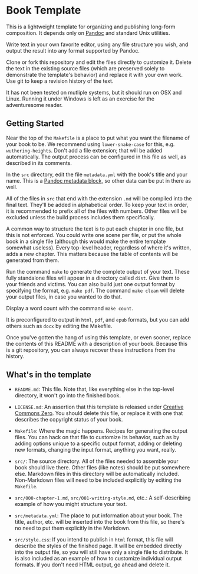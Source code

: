 # Book Template

This is a lightweight template for organizing and publishing long-form composition.
It depends only on [Pandoc](http://pandoc.org/) and standard Unix utilities.

Write text in your own favorite editor, using any file structure you wish,
and output the result into any format supported by Pandoc.

Clone or fork this repository and edit the files directly to customize it.
Delete the text in the existing source files
(which are preserved solely to demonstrate the template's behavior)
and replace it with your own work.
Use git to keep a revision history of the text.

It has not been tested on mutliple systems, but it should run on OSX and Linux.
Running it under Windows is left as an exercise for the adventuresome reader.

## Getting Started

Near the top of the `Makefile` is a place to put what you want the filename of your book to be.
We recommend using `lower-snake-case` for this, e.g. `wuthering-heights`.
Don't add a file extension; that will be added automatically.
The output process can be configured in this file as well, as described in its comments.

In the `src` directory, edit the file `metadata.yml` with the book's title and your name.
This is a [Pandoc metadata block](http://pandoc.org/MANUAL.html#metadata-blocks),
so other data can be put in there as well.

All of the files in `src` that end with the extension `.md` will be compiled into the final text.
They'll be added in alphabetical order.
To keep your text in order, it is recommended to prefix all of the files with numbers.
Other files will be excluded unless the build process includes them specifically.

A common way to structure the text is to put each chapter in one file,
but this is not enforced.
You could write one scene per file, or put the whole book in a single file
(although this would make the entire template somewhat useless).
Every top-level header, regardless of where it's written, adds a new chapter.
This matters because the table of contents will be generated from them.

Run the command `make` to generate the complete output of your text.
These fully standalone files will appear in a directory called `dist`.
Give them to your friends and victims.
You can also build just one output format by specifying the format, e.g. `make pdf`.
The command `make clean` will delete your output files, in case you wanted to do that.

Display a word count with the command `make count`.

It is preconfigured to output in `html`, `pdf`, and `epub` formats,
but you can add others such as `docx` by editing the Makefile.

Once you've gotten the hang of using this template, or even sooner,
replace the contents of this README with a description of your book.
Because this is a git repository,
you can always recover these instructions from the history.

## What's in the template

- `README.md`:
This file.
Note that, like everything else in the top-level directory,
it won't go into the finished book.

- `LICENSE.md`:
An assertion that this template is released under
[Creative Commons Zero](https://wiki.creativecommons.org/wiki/CC0).
You should delete this file,
or replace it with one that describes the copyright status of your book.

- `Makefile`:
Where the magic happens.
Recipes for generating the output files.
You can hack on that file to customize its behavior,
such as by adding options unique to a specific output format,
adding or deleting new formats,
changing the input format,
anything you want, really.

- `src/`:
The source directory.
All of the files needed to assemble your book should live there.
Other files (like notes) should be put somewhere else.
Markdown files in this directory will be automatically included.
Non-Markdown files will need to be included explicitly by editing the `Makefile`.

- `src/000-chapter-1.md`, `src/001-writing-style.md`, etc.:
A self-describing example of how you might structure your text.

- `src/metadata.yml`:
The place to put information about your book.
The title, author, etc. will be inserted into the book from this file,
so there's no need to put them explicitly in the Markdown.

- `src/style.css`:
If you intend to publish in `html` format,
this file will describe the styles of the finished page.
It will be embedded directly into the output file,
so you will still have only a single file to distribute.
It is also included as an example of how to customize individual output formats.
If you don't need HTML output, go ahead and delete it.
